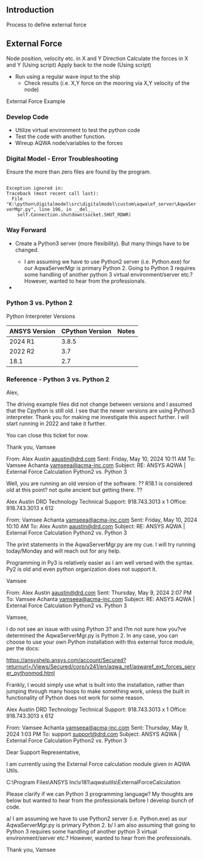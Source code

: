 ## Introduction

Process to define external force

## External Force

Node position, velocity etc. in X and Y Direction
Calculate the forces in X and Y (Using script)
Apply back to the node (Using script)

- Run using a regular wave input to the ship
  - Check results (i.e. X,Y force on the mooring via X,Y velocity of the node)

External Force Example

### Develop Code

- Utilize virtual environment to test the python code
- Test the code with another function.
- Wireup AQWA node/variables to the forces

### Digital Model - Error Troubleshooting

Ensure the more than zero files are found by the program.

<code>
Exception ignored in: <function AqwaServerMgr.__del__ at 0x00000198EE4FD1C0>
Traceback (most recent call last):
  File "K:\python\digitalmodel\src\digitalmodel\custom\aqwa\ef_server\AqwaServerMgr.py", line 196, in __del__
    self.Connection.shutdown(socket.SHUT_RDWR)
</code>

### Way Forward

- Create a Python3 server (more flexibility). But many things have to be changed.
  - I am assuming we have to use Python2 server (i.e. Python.exe) for our AqwaServerMgr is primary Python 2. Going to Python 3 requires some handling of another python 3 virtual environment/server etc.? However, wanted to hear from the professionals.

-

### Python 3 vs. Python 2

Python Interpreter Versions

| ANSYS Version | CPython Version | Notes |
| --- | --- | --- |
| 2024 R1 | 3.8.5 | |
| 2022 R2 | 3.7 | |
| 18.1 | 2.7 | |

### Reference - Python 3 vs. Python 2

Alex,

The driving example files did not change between versions and I assumed that the Cpython is still old. I see that the newer versions are using Python3 interpreter.  Thank you for making me investigate this aspect further. I will start running in 2022 and take it further.

You can close this ticket for now.

Thank you,
Vamsee

From: Alex Austin <aaustin@drd.com>
Sent: Friday, May 10, 2024 10:11 AM
To: Vamsee Achanta <vamseea@acma-inc.com>
Subject: RE: ANSYS AQWA | External Force Calculation Python2 vs. Python 3

Well, you are running an old version of the software. ?? R18.1 is considered old at this point? not quite ancient but getting there. ??

Alex Austin
DRD Technology
Technical Support: 918.743.3013 x 1
Office: 918.743.3013 x 612

From: Vamsee Achanta <vamseea@acma-inc.com>
Sent: Friday, May 10, 2024 10:10 AM
To: Alex Austin <aaustin@drd.com>
Subject: RE: ANSYS AQWA | External Force Calculation Python2 vs. Python 3

The print statements in the AqwaServerMgr.py are my cue. I will try running today/Monday and will reach out for any help.

Programming in Py3 is relatively easier as I am well versed with the syntax. Py2 is old and even python organization does not support it.

Vamsee

From: Alex Austin <aaustin@drd.com>
Sent: Thursday, May 9, 2024 2:07 PM
To: Vamsee Achanta <vamseea@acma-inc.com>
Subject: RE: ANSYS AQWA | External Force Calculation Python2 vs. Python 3

Vamsee,

I do not see an issue with using Python 3? and I?m not sure how you?ve determined the AqwaServerMgr.py is Python 2. In any case, you can choose to use your own Python installation with this external force module, per the docs:

<https://ansyshelp.ansys.com/account/Secured?returnurl=/Views/Secured/corp/v241/en/aqwa_ref/aqwaref_ext_forces_server_pythonmod.html>

Frankly, I would simply use what is built into the installation, rather than jumping through many hoops to make something work, unless the built in functionality of Python does not work for some reason.

Alex Austin
DRD Technology
Technical Support: 918.743.3013 x 1
Office: 918.743.3013 x 612

From: Vamsee Achanta <vamseea@acma-inc.com>
Sent: Thursday, May 9, 2024 1:03 PM
To: support <support@drd.com>
Subject: ANSYS AQWA | External Force Calculation Python2 vs. Python 3

Dear Support Representative,

I am currently using the External Force calculation module given in AQWA Utils.

C:\Program Files\ANSYS Inc\v181\aqwa\utils\ExternalForceCalculation

Please clarify if we can Python 3 programming language? My thoughts are below but wanted to hear from the professionals before I develop bunch of code.

a/ I am assuming we have to use Python2 server (i.e. Python.exe) as our AqwaServerMgr.py is primary Python 2.
b/ I am also assuming that going to Python 3 requires some handling of another python 3 virtual environment/server etc.? However, wanted to hear from the professionals.

Thank you,
Vamsee
